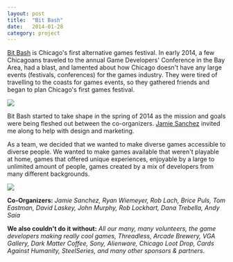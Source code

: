 ```yaml
---
layout: post
title:  "Bit Bash"
date:   2014-01-28
category: project
---
```


[Bit Bash](http://bitbashchicago.com) is Chicago's first alternative games festival. In early 2014, a few Chicagoans traveled to the annual Game Developers' Conference in the Bay Area, had a blast, and lamented about how Chicago doesn't have any large events (festivals, conferences) for the games industry. They were tired of travelling to the coasts for games events, so they gathered friends and began to plan Chicago's first games festival.

<img src="{{ site.baseurl }}/assets/img/bk_bitbash2.jpg">

Bit Bash started to take shape in the spring of 2014 as the mission and goals were being fleshed out between the co-organizers. [Jamie Sanchez](http://jamiesanchez.com) invited me along to help with design and marketing. 

As a team, we decided that we wanted to make diverse games accessible to diverse people. We wanted to make games available that weren't playable at home, games that offered unique experiences, enjoyable by a large to unlimited amount of people, games created by a mix of developers from many different backgrounds.

<img src="{{ site.baseurl }}/assets/img/bk_bitbash1.jpg">

**Co-Organizers:** *Jamie Sanchez, Ryan Wiemeyer, Rob Lach, Brice Puls, Tom Eastman, David Laskey, John Murphy, Rob Lockhart, Dana Trebella, Andy Saia*

**We also couldn't do it without:** *All our many, many volunteers, the game developers making really cool games, Threadless, Arcade Brewery, VGA Gallery, Dark Matter Coffee, Sony, Alienware, Chicago Loot Drop, Cards Against Humanity, SteelSeries, and many other sponsors & partners.*